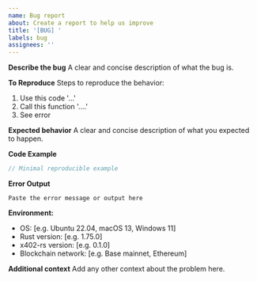 ```yaml
---
name: Bug report
about: Create a report to help us improve
title: '[BUG] '
labels: bug
assignees: ''
---
```


**Describe the bug**
A clear and concise description of what the bug is.

**To Reproduce**
Steps to reproduce the behavior:
1. Use this code '...'
2. Call this function '....'
3. See error

**Expected behavior**
A clear and concise description of what you expected to happen.

**Code Example**
```rust
// Minimal reproducible example
```

**Error Output**
```
Paste the error message or output here
```

**Environment:**
 - OS: [e.g. Ubuntu 22.04, macOS 13, Windows 11]
 - Rust version: [e.g. 1.75.0]
 - x402-rs version: [e.g. 0.1.0]
 - Blockchain network: [e.g. Base mainnet, Ethereum]

**Additional context**
Add any other context about the problem here.

